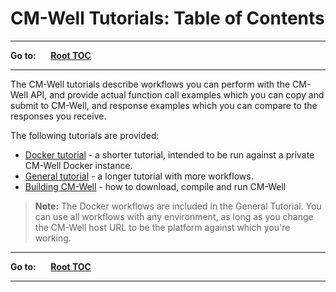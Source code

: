 # CM-Well Tutorials: Table of Contents #

----

**Go to:** &nbsp;&nbsp;&nbsp;&nbsp; [**Root TOC**](CM-Well.RootTOC.md) 

----

The CM-Well tutorials describe workflows you can perform with the CM-Well API, and provide actual function call examples which you can copy and submit to CM-Well, and response examples which you can compare to the responses you receive.

The following tutorials are provided:

* [Docker tutorial](Tutorial.Docker.md) - a shorter tutorial, intended to be run against a private CM-Well Docker instance.
* [General tutorial](Tutorial.HandsOnExercisesTOC.md) - a longer tutorial with more workflows.
* [Building CM-Well](Tutorial.Building.md) - how to download, compile and run CM-Well

>**Note:** The Docker workflows are included in the General Tutorial. You can use all workflows with any environment, as long as you change the CM-Well host URL to be the platform against which you're working. 

----

**Go to:** &nbsp;&nbsp;&nbsp;&nbsp; [**Root TOC**](CM-Well.RootTOC.md) 

----